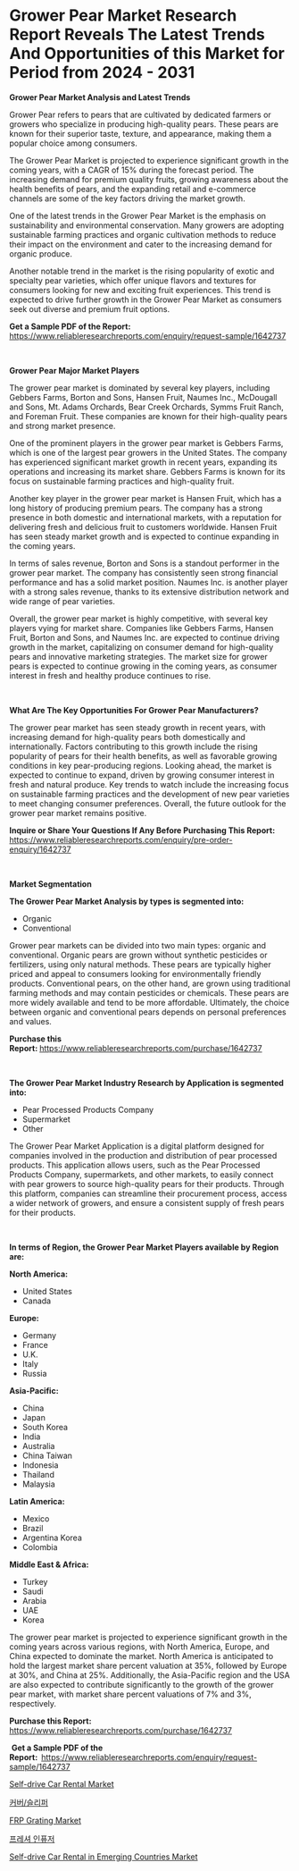 <p><h1>Grower Pear Market Research Report Reveals The Latest Trends And Opportunities of this Market for Period from 2024 - 2031</h1></p><p><strong>Grower Pear Market Analysis and Latest Trends</strong></p>
<p><p>Grower Pear refers to pears that are cultivated by dedicated farmers or growers who specialize in producing high-quality pears. These pears are known for their superior taste, texture, and appearance, making them a popular choice among consumers.</p><p>The Grower Pear Market is projected to experience significant growth in the coming years, with a CAGR of 15% during the forecast period. The increasing demand for premium quality fruits, growing awareness about the health benefits of pears, and the expanding retail and e-commerce channels are some of the key factors driving the market growth.</p><p>One of the latest trends in the Grower Pear Market is the emphasis on sustainability and environmental conservation. Many growers are adopting sustainable farming practices and organic cultivation methods to reduce their impact on the environment and cater to the increasing demand for organic produce.</p><p>Another notable trend in the market is the rising popularity of exotic and specialty pear varieties, which offer unique flavors and textures for consumers looking for new and exciting fruit experiences. This trend is expected to drive further growth in the Grower Pear Market as consumers seek out diverse and premium fruit options.</p></p>
<p><strong>Get a Sample PDF of the Report:&nbsp;</strong> <a href="https://www.reliableresearchreports.com/enquiry/request-sample/1642737">https://www.reliableresearchreports.com/enquiry/request-sample/1642737</a></p>
<p>&nbsp;</p>
<p><strong>Grower Pear Major Market Players</strong></p>
<p><p>The grower pear market is dominated by several key players, including Gebbers Farms, Borton and Sons, Hansen Fruit, Naumes Inc., McDougall and Sons, Mt. Adams Orchards, Bear Creek Orchards, Symms Fruit Ranch, and Foreman Fruit. These companies are known for their high-quality pears and strong market presence.</p><p>One of the prominent players in the grower pear market is Gebbers Farms, which is one of the largest pear growers in the United States. The company has experienced significant market growth in recent years, expanding its operations and increasing its market share. Gebbers Farms is known for its focus on sustainable farming practices and high-quality fruit.</p><p>Another key player in the grower pear market is Hansen Fruit, which has a long history of producing premium pears. The company has a strong presence in both domestic and international markets, with a reputation for delivering fresh and delicious fruit to customers worldwide. Hansen Fruit has seen steady market growth and is expected to continue expanding in the coming years.</p><p>In terms of sales revenue, Borton and Sons is a standout performer in the grower pear market. The company has consistently seen strong financial performance and has a solid market position. Naumes Inc. is another player with a strong sales revenue, thanks to its extensive distribution network and wide range of pear varieties.</p><p>Overall, the grower pear market is highly competitive, with several key players vying for market share. Companies like Gebbers Farms, Hansen Fruit, Borton and Sons, and Naumes Inc. are expected to continue driving growth in the market, capitalizing on consumer demand for high-quality pears and innovative marketing strategies. The market size for grower pears is expected to continue growing in the coming years, as consumer interest in fresh and healthy produce continues to rise.</p></p>
<p>&nbsp;</p>
<p><strong>What Are The Key Opportunities For Grower Pear Manufacturers?</strong></p>
<p><p>The grower pear market has seen steady growth in recent years, with increasing demand for high-quality pears both domestically and internationally. Factors contributing to this growth include the rising popularity of pears for their health benefits, as well as favorable growing conditions in key pear-producing regions. Looking ahead, the market is expected to continue to expand, driven by growing consumer interest in fresh and natural produce. Key trends to watch include the increasing focus on sustainable farming practices and the development of new pear varieties to meet changing consumer preferences. Overall, the future outlook for the grower pear market remains positive.</p></p>
<p><strong>Inquire or Share Your Questions If Any Before Purchasing This Report:</strong> <a href="https://www.reliableresearchreports.com/enquiry/pre-order-enquiry/1642737">https://www.reliableresearchreports.com/enquiry/pre-order-enquiry/1642737</a></p>
<p>&nbsp;</p>
<p><strong>Market Segmentation</strong></p>
<p><strong>The Grower Pear Market Analysis by types is segmented into:</strong></p>
<p><ul><li>Organic</li><li>Conventional</li></ul></p>
<p><p>Grower pear markets can be divided into two main types: organic and conventional. Organic pears are grown without synthetic pesticides or fertilizers, using only natural methods. These pears are typically higher priced and appeal to consumers looking for environmentally friendly products. Conventional pears, on the other hand, are grown using traditional farming methods and may contain pesticides or chemicals. These pears are more widely available and tend to be more affordable. Ultimately, the choice between organic and conventional pears depends on personal preferences and values.</p></p>
<p><strong>Purchase this Report:&nbsp;</strong><a href="https://www.reliableresearchreports.com/purchase/1642737">https://www.reliableresearchreports.com/purchase/1642737</a></p>
<p>&nbsp;</p>
<p><strong>The Grower Pear Market Industry Research by Application is segmented into:</strong></p>
<p><ul><li>Pear Processed Products Company</li><li>Supermarket</li><li>Other</li></ul></p>
<p><p>The Grower Pear Market Application is a digital platform designed for companies involved in the production and distribution of pear processed products. This application allows users, such as the Pear Processed Products Company, supermarkets, and other markets, to easily connect with pear growers to source high-quality pears for their products. Through this platform, companies can streamline their procurement process, access a wider network of growers, and ensure a consistent supply of fresh pears for their products.</p></p>
<p>&nbsp;</p>
<p><strong>In terms of Region, the Grower Pear Market Players available by Region are:</strong></p>
<p>
    <p> <strong> North America: </strong>
        <ul>
            <li>United States</li>
            <li>Canada</li>
        </ul>
        </p> 
    <p> <strong> Europe: </strong>
        <ul>
            <li>Germany</li>
            <li>France</li>
            <li>U.K.</li>
            <li>Italy</li>
            <li>Russia</li>
        </ul>
        </p> 
    <p> <strong> Asia-Pacific: </strong>
        <ul>
            <li>China</li>
            <li>Japan</li>
            <li>South Korea</li>
            <li>India</li>
            <li>Australia</li>
            <li>China Taiwan</li>
            <li>Indonesia</li>
            <li>Thailand</li>
            <li>Malaysia</li>
        </ul>
        </p> 
    <p> <strong> Latin America: </strong>
        <ul>
            <li>Mexico</li>
            <li>Brazil</li>
            <li>Argentina Korea</li>
            <li>Colombia</li>
        </ul>
        </p> 
    <p> <strong> Middle East & Africa: </strong>
        <ul>
            <li>Turkey</li>
            <li>Saudi</li>
            <li>Arabia</li>
            <li>UAE</li>
            <li>Korea</li>
        </ul>
    </p>
    </p>
<p><p>The grower pear market is projected to experience significant growth in the coming years across various regions, with North America, Europe, and China expected to dominate the market. North America is anticipated to hold the largest market share percent valuation at 35%, followed by Europe at 30%, and China at 25%. Additionally, the Asia-Pacific region and the USA are also expected to contribute significantly to the growth of the grower pear market, with market share percent valuations of 7% and 3%, respectively.</p></p>
<p><strong>Purchase this Report: </strong><a href="https://www.reliableresearchreports.com/purchase/1642737">https://www.reliableresearchreports.com/purchase/1642737</a></p>
<p>&nbsp;<strong>Get a Sample PDF of the Report:&nbsp;&nbsp;</strong><a href="https://www.reliableresearchreports.com/enquiry/request-sample/1642737">https://www.reliableresearchreports.com/enquiry/request-sample/1642737</a></p>
<p><strong></strong></p>
<p><p><a href="https://simplistic-meeting-7ee.notion.site/Self-drive-Car-Rental-Market-Size-and-Examines-its-Market-Scope-with-a-Primary-Focus-on-Growth-Opp-4e6e19888e8948db81a5c2ea568a78d6">Self-drive Car Rental Market</a></p><p><a href="https://medium.com/@tayriedxhylina/%EC%BB%A4%EB%B2%84-%EC%8A%AC%EB%A6%AC%ED%8D%BC-%EC%8B%9C%EC%9E%A5-%ED%86%B5%EC%B0%B0-%EC%8B%9C%EC%9E%A5-%EB%8F%99%ED%96%A5-%EC%84%B1%EC%9E%A5-2024%EB%85%84%EB%B6%80%ED%84%B0-2031%EB%85%84%EA%B9%8C%EC%A7%80-%EC%98%88%EC%B8%A1%EB%90%9C-%EA%B2%83-294e652874b5">커버/슬리퍼</a></p><p><a href="https://view.publitas.com/reportprime-1/frp-grating-market-size-furnishes-valuable-information-encompassing-market-share-market-trends-and-projections-spanning-from-2024-to-2031/">FRP Grating Market</a></p><p><a href="https://medium.com/@tayriedxhylina/%EC%95%95%EB%A0%A5-%EC%A3%BC%EC%9E%85%EA%B8%B0-%EC%8B%9C%EC%9E%A5-%EC%A2%85%EB%A5%98-%EC%9D%91%EC%9A%A9-%EB%B0%8F-%EC%A7%80%EB%A6%AC%EB%B3%84-%ED%8F%AC%EA%B4%84%EC%A0%81-%ED%8F%89%EA%B0%80-e14c6b02d989">프레셔 인퓨저</a></p><p><a href="https://fuschia-pecorino-a6d.notion.site/Self-drive-Car-Rental-in-Emerging-Countries-Market-Research-Report-Provides-thorough-Industry-Overvi-aa3ffecb43d5416d8849af4f43f81ea1">Self-drive Car Rental in Emerging Countries Market</a></p></p>